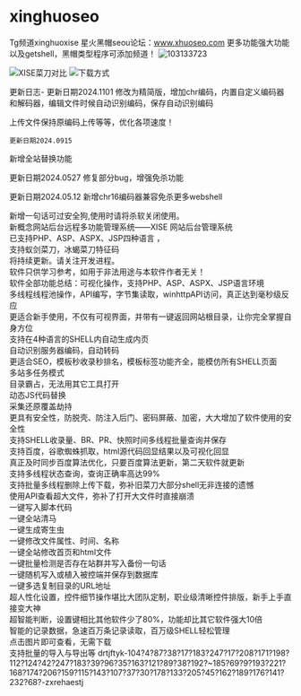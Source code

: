 
# xinghuoseo
Tg频道xinghuoxise
星火黑帽seou论坛：www.xhuoseo.com
更多功能强大功能以及getshell，黑帽类型程序可添加频道！
![103133723](https://github.com/user-attachments/assets/b2146aab-2bc0-41eb-8468-f93181179953)

![XISE菜刀对比](https://github.com/htgetshell/xise998/assets/115095267/2ff7498f-9f63-4282-8327-adb55ad4b8e9)
![下载方式](https://github.com/htgetshell/xise998/assets/115095267/d7f3e4fe-fe5f-420f-a4a9-b4f015f4f4bb)

  <p>更新日志-
   更新日期2024.1101
修改为精简版，增加chr编码，内置自定义编码器和解码器，编辑文件时候自动识别编码，保存自动识别编码

上传文件保持原编码上传等等，优化各项速度！
    
    更新日期2024.0915
新增全站替换功能

更新日期2024.0527
修复部分bug，增强免杀功能

更新日期2024.05.12
新增chr16编码器兼容免杀更多webshell

新增一句话可过安全狗,使用时请将杀软关闭使用。
<br>
新概念网站后台远程多功能管理系统——XISE 网站后台管理系统
<br>
已支持PHP、ASP、ASPX、JSP四种语言 ，
<br>
支持蚁剑菜刀，冰蝎菜刀特征码
<br>
将持续更新。请关注开发进程。
<br>
软件只供学习参考，如用于非法用途与本软件作者无关！
<br>
软件全部功能总结：可视化操作，支持PHP、ASP、ASPX、JSP语言环境
<br>
多线程线程池操作，API编写，字节集读取，winhttpAPI访问，真正达到毫秒级反应
<br>
更适合新手使用，不仅有可视界面，并带有一键返回网站根目录，让你完全掌握自身方位
<br>
支持在4种语言的SHELL内自动生成内页
<br>
自动识别服务器编码，自动转码
<br>
更适合SEO，模板秒收录秒排名，模板标签功能齐全，能模仿所有SHELL页面
<br>
多站多任务模式
<br>
目录霸占，无法用其它工具打开
<br>
动态JS代码替换
<br>
采集还原覆盖劫持
<br>
更具有安全性，防脱壳、防注入后门、密码屏蔽、加密，大大增加了软件使用的安全性
<br>
支持SHELL收录量、BR、PR、快照时间多线程批量查询并保存
<br>
支持百度，谷歌蜘蛛抓取，html源代码回显结果以及可视化回显
<br>
真正及时同步百度算法优化，只要百度算法更新，第二天软件就更新
<br>
支持多线程状态查询，查询正确率高达99%
<br>
支持批量多线程删除上传下载，弥补旧菜刀大部分shell无非连接的遗憾
<br>
使用API查看超大文件，弥补了打开大文件时直接崩溃
<br>
一键写入脚本代码
<br>
一键全站清马
<br>
一键生成寄生虫
<br>
一键修改文件属性、时间、名称
<br>
一键全站修改首页和html文件
<br>
一键批量检测是否存在站群并写入备份一句话
<br>
一键随机写入或植入被控端并保存到数据库
<br>
一键多选复制目录的URL地址
<br>
超人性化设置，控件细节操作堪比大团队定制，职业级清晰控件排版，新手上手直接变大神
<br>
超智能判断，设置键相比其他软件少了80%，功能却比其它软件强大10倍
<br>
智能的记录数据，急速百万条记录读取，百万级SHELL轻松管理
<br>
点击图片即可查看，无需下载
<br>
支持批量的导入与导出等
drtjftyk-104?4?87?38?17?183?247?17?208?171?198?112?124?42?247?183?39?96?35?163?121?89?38?192?~185?69?9?193?221?168?174?206?159?115?143?107?37?30?178?133?205?45?162?189?176?141?232?68?-zxrehaestj
